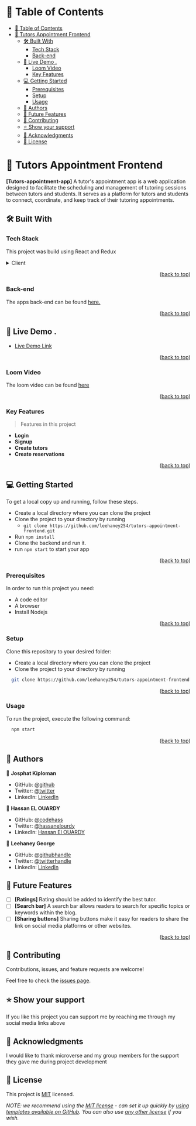 <!-- TABLE OF CONTENTS -->

# 📗 Table of Contents

- [📗 Table of Contents](#-table-of-contents)
- [📖 Tutors Appointment Frontend ](#-tutors-appointment-frontend-)
  - [🛠 Built With ](#-built-with-)
    - [Tech Stack ](#tech-stack-)
    - [Back-end ](#back-end-)
  - [🚀 Live Demo .](#-live-demo-)
    - [Loom Video ](#loom-video-)
    - [Key Features ](#key-features-)
  - [💻 Getting Started ](#-getting-started-)
    - [Prerequisites](#prerequisites)
    - [Setup](#setup)
    - [Usage](#usage)
  - [👥 Authors ](#-authors-)
  - [🔭 Future Features ](#-future-features-)
  - [🤝 Contributing ](#-contributing-)
  - [⭐️ Show your support ](#️-show-your-support-)
  - [🙏 Acknowledgments ](#-acknowledgments-)
  - [📝 License ](#-license-)

<!-- PROJECT DESCRIPTION -->

# 📖 Tutors Appointment Frontend <a name="about-project"></a>


**[Tutors-appointment-app]** A tutor's appointment app is a web application designed to facilitate the scheduling and management of tutoring sessions between tutors and students. It serves as a platform for tutors and students to connect, coordinate, and keep track of their tutoring appointments.

## 🛠 Built With <a name="built-with"></a>

### Tech Stack <a name="tech-stack"></a>

This project was build using React and Redux

<details>
  <summary>Client</summary>
  <ul>
    <li><a href="https://legacy.reactjs.org/docs/getting-started.html">React</a></li>
    <li><a href="https://v2.tailwindcss.com/docs">Tailwind</a></li>
    <li><a href="https://redux-toolkit.js.org/">Redux</a></li>
  </ul>
</details>

<p align="right">(<a href="#readme-top">back to top</a>)</p>

### Back-end <a name="Front end"></a>
The apps back-end can be found [here.](https://github.com/leehaney254/tutors-appointment-backend)

<p align="right">(<a href="#readme-top">back to top</a>)</p>

<!-- LIVE DEMO -->

## 🚀 Live Demo <a name="live-demo"></a>.

- [Live Demo Link]()

<p align="right">(<a href="#readme-top">back to top</a>)</p>
<!-- Features -->

### Loom Video <a name="Loom Video"></a>
The loom video can be found [here]()

<p align="right">(<a href="#readme-top">back to top</a>)</p>

### Key Features <a name="key-features"></a>

> Features in this project

- **Login**
- **Signup**
- **Create tutors**
- **Create reservations**

<p align="right">(<a href="#readme-top">back to top</a>)</p>

<!-- GETTING STARTED -->

## 💻 Getting Started <a name="getting-started"></a>


To get a local copy up and running, follow these steps.
- Create a local directory where you can clone the project
- Clone the project to your directory by running
  - `git clone https://github.com/leehaney254/tutors-appointment-frontend.git`
- Run `npm install`
- Clone the backend and run it.
- run `npm start` to start your app

<p align="right">(<a href="#readme-top">back to top</a>)</p>

### Prerequisites

In order to run this project you need:
- A code editor
- A browser
- Install Nodejs

<p align="right">(<a href="#readme-top">back to top</a>)</p>

### Setup

Clone this repository to your desired folder:
- Create a local directory where you can clone the project
- Clone the project to your directory by running
```sh
  git clone https://github.com/leehaney254/tutors-appointment-frontend.git
```

<p align="right">(<a href="#readme-top">back to top</a>)</p>

### Usage

To run the project, execute the following command:

```sh
  npm start
```

<p align="right">(<a href="#readme-top">back to top</a>)</p>

<!-- AUTHORS -->

## 👥 Authors <a name="authors"></a>

👤 **Josphat Kiploman**

- GitHub: [@github](https://github.com/Josphat205)
- Twitter: [@twitter](https://twitter.com/josphatloman)
- LinkedIn: [LinkedIn](https://linkedin.com/in/josphat205)

👤 **Hassan EL OUARDY**

- GitHub: [@codehass](https://github.com/codehass)
- Twitter: [@hassanelourdy](https://twitter.com/hassanelourdy)
- LinkedIn: [Hassan El OUARDY](https://www.linkedin.com/in/hassan-el-ouardy-360b99169/)

👤 **Leehaney George**

- GitHub: [@githubhandle](https://github.com/leehaney254)
- Twitter: [@twitterhandle](https://twitter.com/Lee06785586)
- LinkedIn: [LinkedIn](https://www.linkedin.com/in/leehaney-george-0a4a51178/)

<!-- FUTURE FEATURES -->

## 🔭 Future Features <a name="future-features"></a>

- [ ] **[Ratings]** Rating should be added to identify the best tutor.
- [ ] **[Search bar]** A search bar allows readers to search for specific topics or keywords within the blog.
- [ ] **[Sharing buttons]** Sharing buttons make it easy for readers to share the link on social media platforms or other websites.

<p align="right">(<a href="#readme-top">back to top</a>)</p>


<!-- CONTRIBUTING -->

## 🤝 Contributing <a name="contributing"></a>

Contributions, issues, and feature requests are welcome!

Feel free to check the [issues page](../../issues/).


<!-- SUPPORT -->

## ⭐️ Show your support <a name="support"></a>


If you like this project you can support me by reaching me through my social media links above


<!-- ACKNOWLEDGEMENTS -->

## 🙏 Acknowledgments <a name="acknowledgements"></a>


I would like to thank microverse and my group members for the support they gave me during project development




<!-- LICENSE -->

## 📝 License <a name="license"></a>

This project is [MIT](LICENSE.txt) licensed.

_NOTE: we recommend using the [MIT license](https://choosealicense.com/licenses/mit/) - can set it up quickly by [using templates available on GitHub](https://docs.github.com/en/communities/setting-up-your-project-for-healthy-contributions/adding-a-license-to-a-repository). You can also use [any other license](https://choosealicense.com/licenses/) if you wish._


